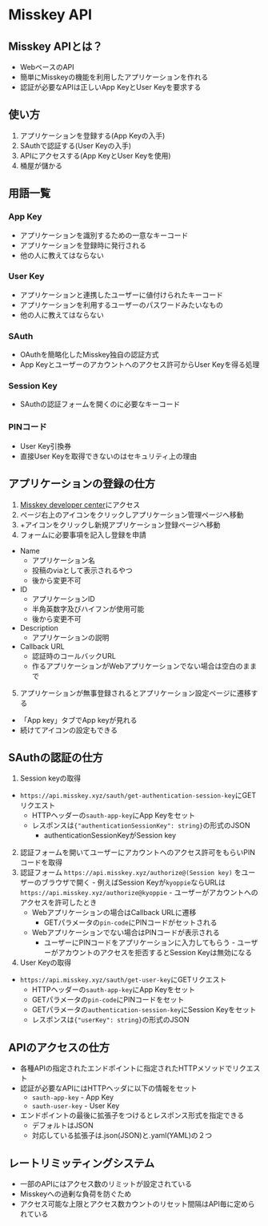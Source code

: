 # Misskey API
## Misskey APIとは？
* WebベースのAPI
* 簡単にMisskeyの機能を利用したアプリケーションを作れる
* 認証が必要なAPIは正しいApp KeyとUser Keyを要求する

## 使い方
1. アプリケーションを登録する(App Keyの入手)
2. SAuthで認証する(User Keyの入手)
3. APIにアクセスする(App KeyとUser Keyを使用)
3. 桶屋が儲かる

## 用語一覧
### App Key
* アプリケーションを識別するための一意なキーコード
* アプリケーションを登録時に発行される
* 他の人に教えてはならない

### User Key
* アプリケーションと連携したユーザーに値付けられたキーコード
* アプリケーションを利用するユーザーのパスワードみたいなもの
* 他の人に教えてはならない

### SAuth
* OAuthを簡略化したMisskey独自の認証方式
* App Keyとユーザーのアカウントへのアクセス許可からUser Keyを得る処理

### Session Key
* SAuthの認証フォームを開くのに必要なキーコード

### PINコード
* User Key引換券
* 直接User Keyを取得できないのはセキュリティ上の理由

## アプリケーションの登録の仕方
1. [Misskey developer center](http://dev.misskey.xyz)にアクセス
2. ページ右上のアイコンをクリックしアプリケーション管理ページへ移動
3. +アイコンをクリックし新規アプリケーション登録ページへ移動
4. フォームに必要事項を記入し登録を申請
  - Name
    - アプリケーション名
    - 投稿のviaとして表示されるやつ
    - 後から変更不可
  - ID
    - アプリケーションID
    - 半角英数字及びハイフンが使用可能
    - 後から変更不可
  - Description
    - アプリケーションの説明
  - Callback URL
    - 認証時のコールバックURL
    - 作るアプリケーションがWebアプリケーションでない場合は空白のままで
5. アプリケーションが無事登録されるとアプリケーション設定ページに遷移する
  - 「App key」タブでApp keyが見れる
  - 続けてアイコンの設定もできる

## SAuthの認証の仕方
1. Session keyの取得
  - `https://api.misskey.xyz/sauth/get-authentication-session-key`にGETリクエスト
    - HTTPヘッダーの`sauth-app-key`にApp Keyをセット
    - レスポンスは`{"authenticationSessionKey": string}`の形式のJSON
      - authenticationSessionKeyがSession key
2. 認証フォームを開いてユーザーにアカウントへのアクセス許可をもらいPINコードを取得
  1. 認証フォーム `https://api.misskey.xyz/authorize@(Session key)` をユーザーのブラウザで開く
    - 例えばSession Keyが`kyoppie`ならURLは`https://api.misskey.xyz/authorize@kyoppie`
    - ユーザーがアカウントへのアクセスを許可したとき
      - Webアプリケーションの場合はCallback URLに遷移
        - GETパラメータの`pin-code`にPINコードがセットされる
      - Webアプリケーションでない場合はPINコードが表示される
        - ユーザーにPINコードをアプリケーションに入力してもらう
    - ユーザーがアカウントのアクセスを拒否するとSession Keyは無効になる
3. User Keyの取得
  - `https://api.misskey.xyz/sauth/get-user-key`にGETリクエスト
    - HTTPヘッダーの`sauth-app-key`にApp Keyをセット
    - GETパラメータの`pin-code`にPINコードをセット
    - GETパラメータの`authentication-session-key`にSession Keyをセット
    - レスポンスは`{"userKey": string}`の形式のJSON

## APIのアクセスの仕方
* 各種APIの指定されたエンドポイントに指定されたHTTPメソッドでリクエスト
* 認証が必要なAPIにはHTTPヘッダに以下の情報をセット
  * `sauth-app-key` - App Key
  * `sauth-user-key` - User Key
* エンドポイントの最後に拡張子をつけるとレスポンス形式を指定できる
  * デフォルトはJSON
  * 対応している拡張子は.json(JSON)と.yaml(YAML)の２つ

## レートリミッティングシステム
* 一部のAPIにはアクセス数のリミットが設定されている
* Misskeyへの過剰な負荷を防ぐため
* アクセス可能な上限とアクセス数カウントのリセット間隔はAPI毎に定められている
